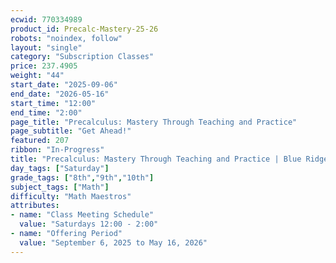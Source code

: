 ```yaml
---
ecwid: 770334989
product_id: Precalc-Mastery-25-26
robots: "noindex, follow"
layout: "single"
category: "Subscription Classes"
price: 237.4905
weight: "44"
start_date: "2025-09-06"
end_date: "2026-05-16"
start_time: "12:00"
end_time: "2:00"
page_title: "Precalculus: Mastery Through Teaching and Practice"
page_subtitle: "Get Ahead!"
featured: 207
ribbon: "In-Progress"
title: "Precalculus: Mastery Through Teaching and Practice | Blue Ridge Boost"
day_tags: ["Saturday"]
grade_tags: ["8th","9th","10th"]
subject_tags: ["Math"]
difficulty: "Math Maestros"
attributes:
- name: "Class Meeting Schedule"
  value: "Saturdays 12:00 - 2:00"
- name: "Offering Period"
  value: "September 6, 2025 to May 16, 2026"
---
```

